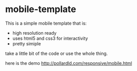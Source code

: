 mobile-template
===============
This is a simple mobile template that is:
  - high resolution ready
  - uses html5 and css3 for interactivity
  - pretty simiple

take a little bit of the code or use the whole thing.

here is the demo http://pollardld.com/responsive/mobile.html
